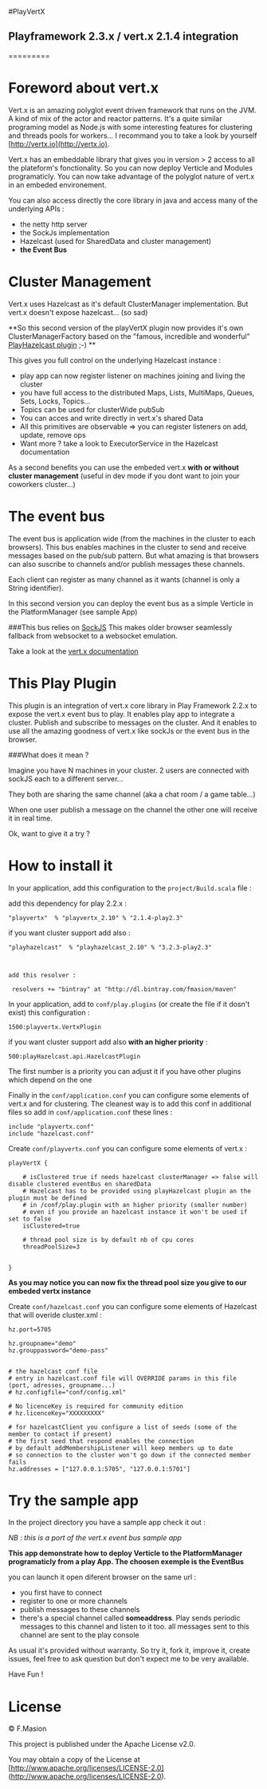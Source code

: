 #PlayVertX

## Playframework 2.3.x / vert.x 2.1.4 integration
=========


# Foreword about vert.x

Vert.x is an amazing polyglot event driven framework that runs on the JVM. A kind of mix of the actor and reactor patterns.
It's a quite similar programing model as Node.js with some interesting features for clustering and threads pools for workers… I recommand you to take a look by yourself [http://vertx.io](http://vertx.io).

Vert.x has an embeddable library that gives you in version > 2 access to all the plateform's fonctionality. So you can now deploy Verticle and Modules programaticly. 
You can now take advantage of the polyglot nature of vert.x in an embeded environement.

You can also access directly the core library in java and access many of the underlying APIs :

* the netty http server
* the SockJs implementation
* Hazelcast (used for SharedData and cluster management)
* **the Event Bus**

# Cluster Management

Vert.x uses Hazelcast as it's default ClusterManager implementation. But vert.x doesn't expose hazelcast… (so sad)

**So this second version of the playVertX plugin now provides it's own ClusterManagerFactory based on the "famous, incredible and wonderful" [PlayHazelcast plugin](https://github.com/fmasion/playHazelcast) ;-) **

This gives you full control on the underlying Hazelcast instance : 

* play app can now register listener on machines joining and living the cluster
* you have full access to the distributed Maps, Lists, MultiMaps, Queues, Sets, Locks, Topics…
* Topics can be used for clusterWide pubSub
* You can acces and write directly in vert.x's shared Data
* All this primitives are observable => you can register listeners on add, update, remove ops
* Want more ? take a look to ExecutorService in the Hazelcast documentation


As a second benefits you can use the embeded vert.x **with or without cluster management** (useful in dev mode if you dont want to join your coworkers cluster…)


# The event bus

The event bus is application wide (from the machines in the cluster to each browsers). This bus enables machines in the cluster to send and receive messages based on the pub/sub pattern.
But what amazing is that browsers can also suscribe to channels and/or publish messages these channels.

Each client can register as many channel as it wants (channel is only a String identifier).

In this second version you can deploy the event bus as a simple Verticle in the PlatformManager (see sample App)

###This bus relies on [SockJS](https://github.com/sockjs/sockjs-client) 
This makes older browser seamlessly fallback from websocket to a websocket emulation.

Take a look at the [vert.x documentation](http://vertx.io/core_manual_java.html#event-bus-api)

# This Play Plugin

This plugin is an integration of vert.x core library in Play Framework 2.2.x to expose the vert.x event bus to play.
It enables play app to integrate a cluster.
Publish and subscribe to messages on the cluster.
And it enables to use all the amazing goodness of vert.x like sockJs or the event bus in the browser. 


###What does it mean ? 

Imagine you have N machines in your cluster. 2 users are connected with sockJS each to a different server…
 
They both are sharing the same channel (aka a chat room / a game table…) 

When one user publish a message on the channel the other one will receive it in real time.

Ok, want to give it a try ? 

# How to install it

In your application, add this configuration to the `project/Build.scala` file :

add this dependency for play 2.2.x :

	"playvertx"  % "playvertx_2.10" % "2.1.4-play2.3"


if you want cluster support add also :

	"playhazelcast"  % "playhazelcast_2.10" % "3.2.3-play2.3"



	add this resolver :

	 resolvers += "bintray" at "http://dl.bintray.com/fmasion/maven"

In your application, add to `conf/play.plugins` (or create the file if it dosn't exist) this configuration :

	1500:playvertx.VertxPlugin

if you want cluster support add also **with an higher priority** :

	500:playHazelcast.api.HazelcastPlugin

The first number is a priority you can adjust it if you have other plugins which depend on the one

Finally in the `conf/application.conf` you can configure some elements of vert.x  and for clustering. The cleanest way is to add this conf in additional files so add in `conf/application.conf` these lines :
	
	include "playvertx.conf"
	include "hazelcast.conf"

Create `conf/playvertx.conf` you can configure some elements of vert.x :
	
	playVertX {
	
		# isClustered true if needs hazelcast clusterManager => false will disable clustered eventBus en sharedData
		# Hazelcast has to be provided using playHazelcast plugin an the plugin must be defined
		# in /conf/play.plugin with an higher priority (smaller number)
		# even if you provide an hazelcast instance it won't be used if set to false
		isClustered=true
	
		# thread pool size is by default nb of cpu cores
		threadPoolSize=3


	}

**As you may notice you can now fix the thread pool size you give to our embeded vertx instance**

Create `conf/hazelcast.conf` you can configure some elements of Hazelcast that will overide cluster.xml :

	
	hz.port=5705

	hz.groupname="demo"
	hz.grouppassword="demo-pass"


	# the hazelcast conf file
	# entry in hazelcast.conf file will OVERRIDE params in this file (port, adresses, groupname...) 
	# hz.configfile="conf/config.xml"
	
	# No licenceKey is required for community edition
	# hz.licenceKey="XXXXXXXXX"

	# for hazelcastClient you configure a list of seeds (some of the member to contact if present)
	# the first seed that respond enables the connection
	# by default addMembershipListener will keep members up to date 
	# so connection to the cluster won't go down if the connected member fails 
	hz.addresses = ["127.0.0.1:5705", "127.0.0.1:5701"]

  
# Try the sample app

In the project directory you have a sample app check it out :

*NB : this is a port of the vert.x event bus sample app*

**This app demonstrate how to deploy Verticle to the PlatformManager programaticly from a play App. The choosen exemple is the EventBus**

you can launch it open diferent browser on the same url : 

* you first have to connect
* register to one or more channels
* publish messages to these channels
* there's a special channel called **someaddress**. Play sends periodic messages to this channel and listen to it too. all messages sent to this channel are sent to the play console


As usual it's provided without warranty. So try it, fork it, improve it, create issues, feel free to ask question but don't expect me to be very available.

Have Fun !

# License

© F.Masion

This project is published under the Apache License v2.0.

You may obtain a copy of the License at [http://www.apache.org/licenses/LICENSE-2.0] (http://www.apache.org/licenses/LICENSE-2.0).